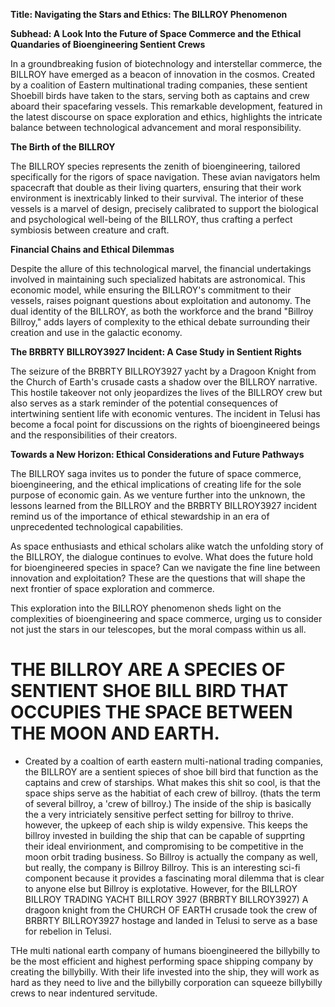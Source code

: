 **Title: Navigating the Stars and Ethics: The BILLROY Phenomenon**

**Subhead: A Look Into the Future of Space Commerce and the Ethical Quandaries of Bioengineering Sentient Crews**

In a groundbreaking fusion of biotechnology and interstellar commerce, the BILLROY have emerged as a beacon of innovation in the cosmos. Created by a coalition of Eastern multinational trading companies, these sentient Shoebill birds have taken to the stars, serving both as captains and crew aboard their spacefaring vessels. This remarkable development, featured in the latest discourse on space exploration and ethics, highlights the intricate balance between technological advancement and moral responsibility.

**The Birth of the BILLROY**

The BILLROY species represents the zenith of bioengineering, tailored specifically for the rigors of space navigation. These avian navigators helm spacecraft that double as their living quarters, ensuring that their work environment is inextricably linked to their survival. The interior of these vessels is a marvel of design, precisely calibrated to support the biological and psychological well-being of the BILLROY, thus crafting a perfect symbiosis between creature and craft.

**Financial Chains and Ethical Dilemmas**

Despite the allure of this technological marvel, the financial undertakings involved in maintaining such specialized habitats are astronomical. This economic model, while ensuring the BILLROY's commitment to their vessels, raises poignant questions about exploitation and autonomy. The dual identity of the BILLROY, as both the workforce and the brand "Billroy Billroy," adds layers of complexity to the ethical debate surrounding their creation and use in the galactic economy.

**The BRBRTY BILLROY3927 Incident: A Case Study in Sentient Rights**

The seizure of the BRBRTY BILLROY3927 yacht by a Dragoon Knight from the Church of Earth's crusade casts a shadow over the BILLROY narrative. This hostile takeover not only jeopardizes the lives of the BILLROY crew but also serves as a stark reminder of the potential consequences of intertwining sentient life with economic ventures. The incident in Telusi has become a focal point for discussions on the rights of bioengineered beings and the responsibilities of their creators.

**Towards a New Horizon: Ethical Considerations and Future Pathways**

The BILLROY saga invites us to ponder the future of space commerce, bioengineering, and the ethical implications of creating life for the sole purpose of economic gain. As we venture further into the unknown, the lessons learned from the BILLROY and the BRBRTY BILLROY3927 incident remind us of the importance of ethical stewardship in an era of unprecedented technological capabilities.

As space enthusiasts and ethical scholars alike watch the unfolding story of the BILLROY, the dialogue continues to evolve. What does the future hold for bioengineered species in space? Can we navigate the fine line between innovation and exploitation? These are the questions that will shape the next frontier of space exploration and commerce.

This exploration into the BILLROY phenomenon sheds light on the complexities of bioengineering and space commerce, urging us to consider not just the stars in our telescopes, but the moral compass within us all.















# THE BILLROY ARE A SPECIES OF SENTIENT SHOE BILL BIRD THAT OCCUPIES THE SPACE BETWEEN THE MOON AND EARTH. 

- Created by a coaltion of earth eastern multi-national trading companies, the BILLROY are a sentient spieces of shoe bill bird that function as the captains and crew of starships. What makes this shit so cool, is that the space ships serve as the habitiat of each crew of billroy. (thats the term of several billroy, a 'crew of billroy.) The inside of the ship is basically the a very intriciately sensitive perfect setting for billroy to thrive. however, the upkeep of each ship is wildy expensive. This keeps the billroy invested in building the ship that can be capable of supprting their ideal envirionment, and compromising to be competitive in the moon orbit trading business. So Billroy is actually the company as well, but really, the company is Billroy Billroy. This is an interesting sci-fi component because it provides a fascinating moral dilemma that is clear to anyone else but Billroy is explotative. However, for the BILLROY BILLROY TRADING YACHT BILLROY 3927 (BRBRTY BILLROY3927) A dragoon knight from the CHURCH OF EARTH crusade took the crew of BRBRTY BILLROY3927 hostage and landed in Telusi to serve as a base for rebelion in Telusi. 

 THe multi national earth company of humans bioengineered the billybilly to be the most efficient and highest performing space shipping company by creating the billybilly. With their life invested into the ship, they will work as hard as they need to live and the billybilly corporation can squeeze billybilly crews to near indentured servitude. 